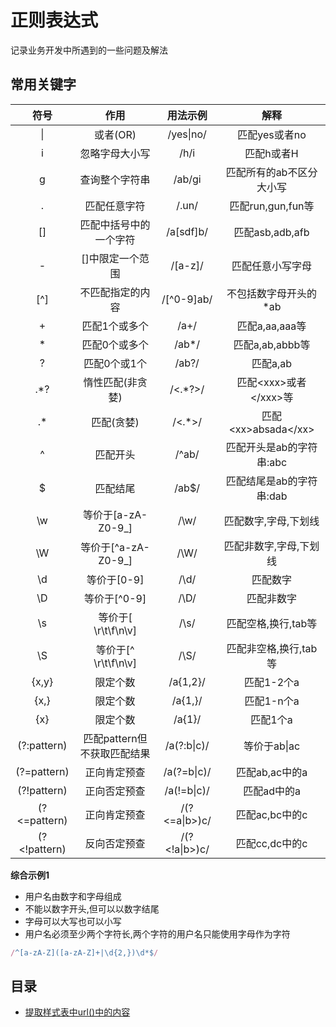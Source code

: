 # 正则表达式

记录业务开发中所遇到的一些问题及解法
## 常用关键字
|     符号     |            作用             |   用法示例    |           解释           |
| :----------: | :-------------------------: | :-----------: | :----------------------: |
|      \|      |          或者(OR)           |   /yes\|no/   |      匹配yes或者no       |
|      i       |       忽略字母大小写        |     /h/i      |        匹配h或者H        |
|      g       |       查询整个字符串        |    /ab/gi     | 匹配所有的ab不区分大小写 |
|      .       |        匹配任意字符         |     /.un/     |    匹配run,gun,fun等     |
|      []      |   匹配中括号中的一个字符    |   /a[sdf]b/   |     匹配asb,adb,afb      |
|      -       |      []中限定一个范围       |    /[a-z]/    |     匹配任意小写字母     |
|     [^]      |      不匹配指定的内容       |  /[^0-9]ab/   |  不包括数字母开头的*ab   |
|      +       |        匹配1个或多个        |     /a+/      |      匹配a,aa,aaa等      |
|      *       |        匹配0个或多个        |     /ab*/     |     匹配a,ab,abbb等      |
|      ?       |        匹配0个或1个         |     /ab?/     |         匹配a,ab         |
|     .\*?     |      惰性匹配(非贪婪)       |    /<.*?>/    | 匹配\<xxx>或者\</xxx>等  |
|     .\*      |         匹配(贪婪)          |    /<.*>/     |  匹配\<xx>absada\</xx>   |
|      ^       |          匹配开头           |     /^ab/     | 匹配开头是ab的字符串:abc |
|      $       |          匹配结尾           |     /ab$/     | 匹配结尾是ab的字符串:dab |
|      \w      |     等价于[a-zA-Z0-9_]      |     /\w/      |   匹配数字,字母,下划线   |
|      \W      |     等价于[^a-zA-Z0-9_]     |     /\W/      |  匹配非数字,字母,下划线  |
|      \d      |         等价于[0-9]         |     /\d/      |         匹配数字         |
|      \D      |        等价于[^0-9]         |     /\D/      |        匹配非数字        |
|      \s      |     等价于[ \r\t\f\n\v]     |     /\s/      |   匹配空格,换行,tab等    |
|      \S      |    等价于[^ \r\t\f\n\v]     |     /\S/      |  匹配非空格,换行,tab等   |
|    {x,y}     |          限定个数           |   /a{1,2}/    |        匹配1-2个a        |
|     {x,}     |          限定个数           |    /a{1,}/    |        匹配1-n个a        |
|     {x}      |          限定个数           |    /a{1}/     |         匹配1个a         |
| (?:pattern)  | 匹配pattern但不获取匹配结果 |  /a(?:b\|c)/  |       等价于ab\|ac       |
| (?=pattern)  |        正向肯定预查         |  /a(?=b\|c)/  |      匹配ab,ac中的a      |
| (?!pattern)  |        正向否定预查         |  /a(!=b\|c)/  |       匹配ad中的a        |
| (?<=pattern) |        正向肯定预查         | /(?<=a\|b>)c/ |      匹配ac,bc中的c      |
| (?<!pattern) |        反向否定预查         | /(?<!a\|b>)c/ |      匹配cc,dc中的c      |

**综合示例1**
* 用户名由数字和字母组成
* 不能以数字开头,但可以以数字结尾
* 字母可以大写也可以小写
* 用户名必须至少两个字符长,两个字符的用户名只能使用字母作为字符

```js
/^[a-zA-Z]([a-zA-Z]+|\d{2,})\d*$/
```


## 目录
* [提取样式表中url()中的内容](./p1.md)

<tongji/>